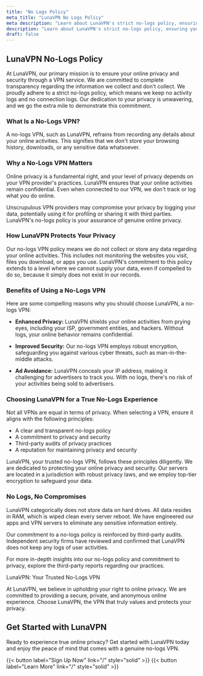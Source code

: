```yaml
---
title: "No Logs Policy"
meta_title: "LunaVPN No Logs Policy"
meta description: "Learn about LunaVPN's strict no-logs policy, ensuring your online privacy and security. Explore our commitment to keeping your data confidential."
description: "Learn about LunaVPN's strict no-logs policy, ensuring your online privacy and security. Explore our commitment to keeping your data confidential."
draft: false
---
```


## LunaVPN No-Logs Policy

At LunaVPN, our primary mission is to ensure your online privacy and security through a VPN service. We are committed to complete transparency regarding the information we collect and don't collect. We proudly adhere to a strict no-logs policy, which means we keep no activity logs and no connection logs. Our dedication to your privacy is unwavering, and we go the extra mile to demonstrate this commitment.

### What Is a No-Logs VPN?

A no-logs VPN, such as LunaVPN, refrains from recording any details about your online activities. This signifies that we don't store your browsing history, downloads, or any sensitive data whatsoever.

### Why a No-Logs VPN Matters

Online privacy is a fundamental right, and your level of privacy depends on your VPN provider's practices. LunaVPN ensures that your online activities remain confidential. Even when connected to our VPN, we don't track or log what you do online.

Unscrupulous VPN providers may compromise your privacy by logging your data, potentially using it for profiling or sharing it with third parties. LunaVPN's no-logs policy is your assurance of genuine online privacy.

### How LunaVPN Protects Your Privacy

Our no-logs VPN policy means we do not collect or store any data regarding your online activities. This includes not monitoring the websites you visit, files you download, or apps you use. LunaVPN's commitment to this policy extends to a level where we cannot supply your data, even if compelled to do so, because it simply does not exist in our records.

### Benefits of Using a No-Logs VPN

Here are some compelling reasons why you should choose LunaVPN, a no-logs VPN:

- **Enhanced Privacy:** LunaVPN shields your online activities from prying eyes, including your ISP, government entities, and hackers. Without logs, your online behavior remains confidential.
  
- **Improved Security:** Our no-logs VPN employs robust encryption, safeguarding you against various cyber threats, such as man-in-the-middle attacks.

- **Ad Avoidance:** LunaVPN conceals your IP address, making it challenging for advertisers to track you. With no logs, there's no risk of your activities being sold to advertisers.

### Choosing LunaVPN for a True No-Logs Experience

Not all VPNs are equal in terms of privacy. When selecting a VPN, ensure it aligns with the following principles:

- A clear and transparent no-logs policy
- A commitment to privacy and security
- Third-party audits of privacy practices
- A reputation for maintaining privacy and security

LunaVPN, your trusted no-logs VPN, follows these principles diligently. We are dedicated to protecting your online privacy and security. Our servers are located in a jurisdiction with robust privacy laws, and we employ top-tier encryption to safeguard your data.

### No Logs, No Compromises

LunaVPN categorically does not store data on hard drives. All data resides in RAM, which is wiped clean every server reboot. We have engineered our apps and VPN servers to eliminate any sensitive information entirely.

Our commitment to a no-logs policy is reinforced by third-party audits. Independent security firms have reviewed and confirmed that LunaVPN does not keep any logs of user activities.

For more in-depth insights into our no-logs policy and commitment to privacy, explore the third-party reports regarding our practices.

LunaVPN: Your Trusted No-Logs VPN

At LunaVPN, we believe in upholding your right to online privacy. We are committed to providing a secure, private, and anonymous online experience. Choose LunaVPN, the VPN that truly values and protects your privacy.

## Get Started with LunaVPN

Ready to experience true online privacy? Get started with LunaVPN today and enjoy the peace of mind that comes with a genuine no-logs VPN.

{{< button label="Sign Up Now" link="/" style="solid" >}} {{< button label="Learn More" link="/" style="solid" >}}
